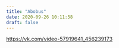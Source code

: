 ```yaml
---
title: "Abobus"
date: 2020-09-26 10:11:58
draft: false
---
```


https://vk.com/video-57919641_456239173
